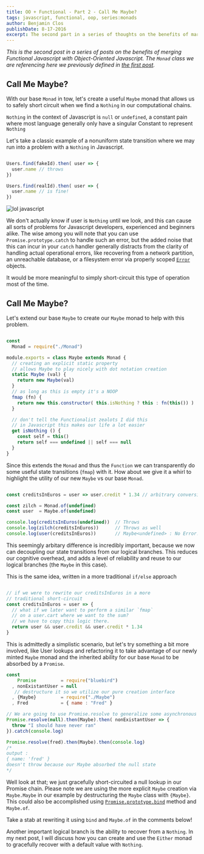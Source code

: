 ```yaml
---
title: OO + Functional - Part 2 - Call Me Maybe?
tags: javascript, functional, oop, series:monads
author: Benjamin Clos
publishDate: 8-17-2016
excerpt: The second part in a series of thoughts on the benefits of marrying Functional and OOP principles, focusing on extending the Monad as a Maybe.
---
```


*This is the second post in a series of posts on the benefits of merging Functional Javascript with Object-Oriented Javascript.  The `Monad` class we are referencing here we previously defined in [the first post](/blog/better-together-part-1-monad/).*

## Call Me Maybe?

With our base `Monad` in tow, let's create a useful `Maybe` monad that allows us to safely short circuit when we find a `Nothing` in our computational chains.

`Nothing` in the context of Javascript is `null` or `undefined`, a constant pain where most language generally only have a singular Constant to represent `Nothing`

Let's take a classic example of a nonuniform state transition where we may run into a problem with a `Nothing` in Javascript.

```javascript

Users.find(fakeId).then( user => {
  user.name // throws
})

Users.find(realId).then( user => {
  user.name // is fine!
})

```

![lol javascript](http://imgs.xkcd.com/comics/schrodinger.jpg)

We don't actually know if user is `Nothing` until we look, and this can cause all sorts of problems for Javascript developers, experienced and beginners alike.  The wise among you will note that you can use `Promise.prototype.catch` to handle such an error, but the added noise that this can incur in your `catch` handler generally distracts from the clarity of handling actual operational errors, like recovering from a network partition, an unreachable database, or a filesystem error via properly scoped [`Error`](http://bluebirdjs.com/docs/api/catch.html#filtered-catch) objects.

It would be more meaningful to simply short-circuit this type of operation most of the time.

## Call Me Maybe?

Let's extend our base `Maybe` to create our `Maybe` monad to help with this problem.


```javascript

const
  Monad = require("./Monad")

module.exports = class Maybe extends Monad {
  // creating an explicit static property
  // allows Maybe to play nicely with dot notation creation
  static Maybe (val) {
    return new Maybe(val)
  }
  // as long as this is empty it's a NOOP
  fmap (fn) {
    return new this.constructor( this.isNothing ? this : fn(this()) )
  }

  // don't tell the Functionalist zealots I did this
  // in Javascript this makes our life a lot easier
  get isNothing () {
    const self = this()
    return self === undefined || self === null
  }
}

```

Since this extends the `Monad` and thus the `Function` we can transparently do some useful state transitions (`fmap`) with it. How about we give it a whirl to highlight the utility of our new `Maybe` vs our base `Monad`.


```javascript

const creditsInEuros = user => user.credit * 1.34 // arbitrary conversion rate

const zilch = Monad.of(undefined)
const user  = Maybe.of(undefined)

console.log(creditsInEuros(undefined))  // Throws
console.log(zilch(creditsInEuros))      // Throws as well
console.log(user(creditsInEuros))       // Maybe<undefined> : No Error!

```

This seemingly arbitary difference is incredibly important, because we now can decoupling our state transitions from our logical branches. This reduces our cognitive overhead, and adds a level of reliability and reuse to our logical branches (the `Maybe` in this case).  

This is the same idea, written in a more traditional `if/else` approach

```javascript

// if we were to rewrite our creditsInEuros in a more
// traditional short-circuit
const creditsInEuros = user => {
  // what if we later want to perform a similar `fmap`
  // on a user.cart where we want to the sum?
  // we have to copy this logic there.
  return user && user.credit && user.credit * 1.34
}

```

This is admittedly a simplistic scenario, but let's try something a bit more involved, like User lookups and refactoring it to take advantage of our newly minted `Maybe` monad and the inherited ability for our base `Monad` to be absorbed by a `Promise`.

```javascript
const 
    Promise         = require("bluebird")
  , nonExistantUser = null
   // destructure it so we utilize our pure creation interface
  , {Maybe}         = require("./Maybe")
  , Fred            = { name : "Fred" }

// We are going to use Promise.resolve to generalize some asynchronous lookup
Promise.resolve(null).then(Maybe).then( nonExistantUser => {
  throw "I should have never ran"
}).catch(console.log)

Promise.resolve(fred).then(Maybe).then(console.log)
/*
output :
{ name: 'fred' }
doesn't throw because our Maybe absorbed the null state 
*/

```

Well look at that; we just gracefully short-circuited a null lookup in our Promise chain.  Please note we are using the more explicit `Maybe` creation via `Maybe.Maybe` in our example by destructuring the `Maybe` class with `{Maybe}`.  This could also be accomplished using [`Promise.prototype.bind`](http://bluebirdjs.com/docs/api/promise.bind.html) method and `Maybe.of`.

Take a stab at rewriting it using `bind` and `Maybe.of` in the comments below!

Another important logical branch is the ability to recover from a `Nothing`.
In my next post, I will discuss how you can create and use the `Either` monad to gracefully recover with a default value with `Nothing`.

